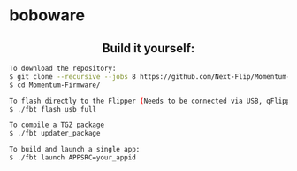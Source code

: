 # boboware
<h2 align="center">Build it yourself:</h2>

```bash
To download the repository:
$ git clone --recursive --jobs 8 https://github.com/Next-Flip/Momentum-Firmware.git
$ cd Momentum-Firmware/

To flash directly to the Flipper (Needs to be connected via USB, qFlipper closed)
$ ./fbt flash_usb_full

To compile a TGZ package
$ ./fbt updater_package

To build and launch a single app:
$ ./fbt launch APPSRC=your_appid
```